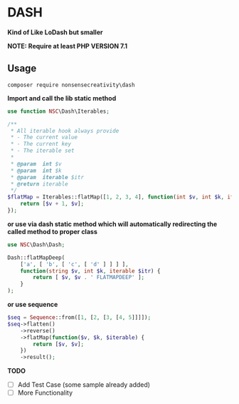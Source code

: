 # DASH
**Kind of Like LoDash but smaller**

**NOTE: Require at least PHP VERSION 7.1**

## Usage

`composer require nonsensecreativity\dash`


**Import and call the lib static method**

```php
use function NSC\Dash\Iterables;

/**
 * All iterable hook always provide
 * - The current value
 * - The current key
 * - The iterable set
 *
 * @param  int $v
 * @param  int $k
 * @param  iterable $itr
 * @return iterable
 */
$flatMap = Iterables::flatMap([1, 2, 3, 4], function(int $v, int $k, iterable $itr) {
	return [$v + 1, $v];
});
```

**or use via dash static method which will automatically redirecting the called method to proper class**

```php
use NSC\Dash\Dash;

Dash::flatMapDeep(
	['a', [ 'b', [ 'c', [ 'd' ] ] ] ],
	function(string $v, int $k, iterable $itr) {
		return [ $v, $v . ' FLATMAPDEEP' ];
	}
);
```

**or use sequence**

```php
$seq = Sequence::from([1, [2, [3, [4, 5]]]]);
$seq->flatten()
	->reverse()
	->flatMap(function($v, $k, $iterable) {
		return [$v, $v];
	})
	->result();
```

**TODO**


- [ ] Add Test Case (some sample already added)
- [ ] More Functionality
